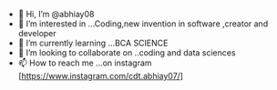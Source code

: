 - 👋 Hi, I’m @abhiay08
- 👀 I’m interested in ...Coding,new invention in software ,creator and developer
- 🌱 I’m currently learning ...BCA SCIENCE
- 💞️ I’m looking to collaborate on ..coding and data sciences
- 📫 How to reach me ...on instagram [https://www.instagram.com/cdt.abhiay07/]

<!---
abhiay08/abhiay08 is a ✨ special ✨ repository because its `README.md` (this file) appears on your GitHub profile.
You can click the Preview link to take a look at your changes.
--->
